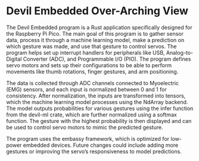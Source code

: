 # Devil Embedded Over-Arching View
The Devil Embedded program is a Rust application specifically designed for the Raspberry Pi Pico. The main goal of this program is to gather sensor data, process it through a machine learning model, make a prediction on which gesture was made, and use that gesture to control servos. The program helps set up interrupt handlers for peripherals like USB, Analog-to-Digital Converter (ADC), and Programmable I/O (PIO). The program defines servo motors and sets up their configurations to be able to perform movements like thumb rotations, finger gestures, and arm positioning.

The data is collected through ADC channels connected to Myoelectric (EMG) sensors, and each input is normalized between 0 and 1 for consistency. After normalization, the inputs are transformed into tensors, which the machine learning model processes using the NdArray backend. The model outputs probabilities for various gestures using the infer function from the devil-ml crate, which are further normalized using a softmax function. The gesture with the highest probability is then displayed and can be used to control servo motors to mimic the predicted gesture.

The program uses the embassy framework, which is optimized for low-power embedded devices. Future changes could include adding more gestures or improving the servo’s responsiveness to model predictions.